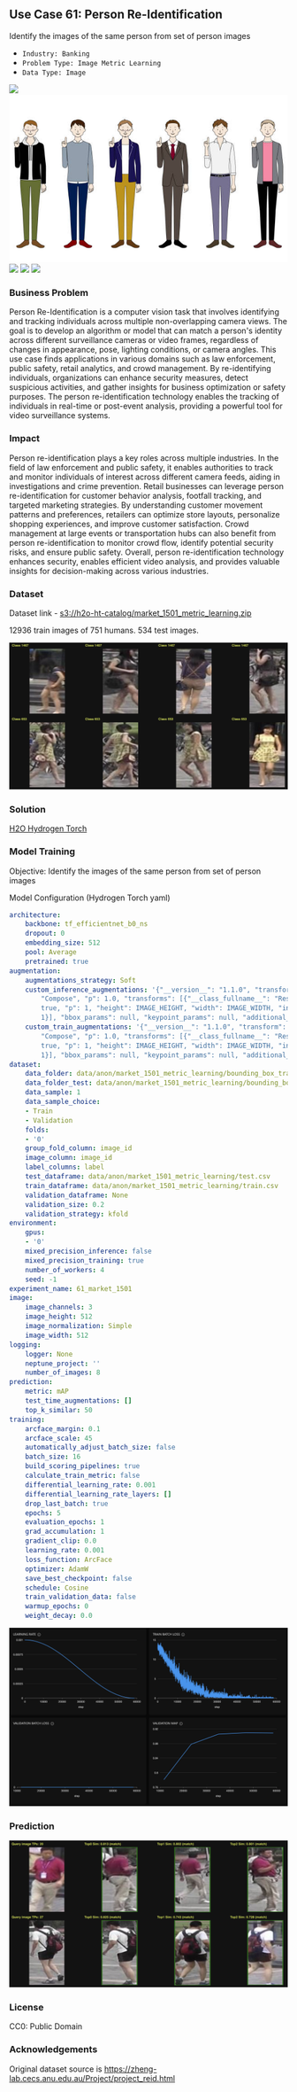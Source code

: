 ## Use Case 61: Person Re-Identification

Identify the images of the same person from set of person images

- `Industry: Banking`
- `Problem Type: Image Metric Learning`
- `Data Type: Image`

![](https://github.com/h2oai/ht-catalog/blob/646864e3c695f7c721514159bd6c59520dab7438/Assets/use-cases/person_images/cover.png)
![](https://github.com/h2oai/ht-catalog/blob/646864e3c695f7c721514159bd6c59520dab7438/Assets/use-cases/person_images/cover.jpg)
![](https://github.com/h2oai/ht-catalog/blob/646864e3c695f7c721514159bd6c59520dab7438/Assets/use-cases/person_images/cover.jpeg)
![](https://github.com/h2oai/ht-catalog/blob/646864e3c695f7c721514159bd6c59520dab7438/Assets/use-cases/person_images/cover.webp)
![](https://github.com/h2oai/ht-catalog/blob/646864e3c695f7c721514159bd6c59520dab7438/Assets/use-cases/person_images/cover)

### Business Problem 

Person Re-Identification is a computer vision task that involves identifying and tracking individuals across multiple non-overlapping camera views. The goal is to develop an algorithm or model that can match a person's identity across different surveillance cameras or video frames, regardless of changes in appearance, pose, lighting conditions, or camera angles. This use case finds applications in various domains such as law enforcement, public safety, retail analytics, and crowd management. By re-identifying individuals, organizations can enhance security measures, detect suspicious activities, and gather insights for business optimization or safety purposes. The person re-identification technology enables the tracking of individuals in real-time or post-event analysis, providing a powerful tool for video surveillance systems.

### Impact

Person re-identification plays a key roles across multiple industries. In the field of law enforcement and public safety, it enables authorities to track and monitor individuals of interest across different camera feeds, aiding in investigations and crime prevention. Retail businesses can leverage person re-identification for customer behavior analysis, footfall tracking, and targeted marketing strategies. By understanding customer movement patterns and preferences, retailers can optimize store layouts, personalize shopping experiences, and improve customer satisfaction. Crowd management at large events or transportation hubs can also benefit from person re-identification to monitor crowd flow, identify potential security risks, and ensure public safety. Overall, person re-identification technology enhances security, enables efficient video analysis, and provides valuable insights for decision-making across various industries.

### Dataset

Dataset link - [s3://h2o-ht-catalog/market_1501_metric_learning.zip](https://h2o-ht-catalog.s3.amazonaws.com/market_1501_metric_learning.zip)

12936 train images of 751 humans. 534 test images. 

![train data](https://github.com/h2oai/ht-catalog/blob/646864e3c695f7c721514159bd6c59520dab7438/Assets/use-cases/person_images/train%20data.png)

### Solution

[H2O Hydrogen Torch](https://docs.h2o.ai/h2o-hydrogen-torch/)

### Model Training

Objective: Identify the images of the same person from set of person images

Model Configuration (Hydrogen Torch yaml)

```yaml
architecture:
    backbone: tf_efficientnet_b0_ns
    dropout: 0
    embedding_size: 512
    pool: Average
    pretrained: true
augmentation:
    augmentations_strategy: Soft
    custom_inference_augmentations: '{"__version__": "1.1.0", "transform": {"__class_fullname__":
        "Compose", "p": 1.0, "transforms": [{"__class_fullname__": "Resize", "always_apply":
        true, "p": 1, "height": IMAGE_HEIGHT, "width": IMAGE_WIDTH, "interpolation":
        1}], "bbox_params": null, "keypoint_params": null, "additional_targets": {}}}'
    custom_train_augmentations: '{"__version__": "1.1.0", "transform": {"__class_fullname__":
        "Compose", "p": 1.0, "transforms": [{"__class_fullname__": "Resize", "always_apply":
        true, "p": 1, "height": IMAGE_HEIGHT, "width": IMAGE_WIDTH, "interpolation":
        1}], "bbox_params": null, "keypoint_params": null, "additional_targets": {}}}'
dataset:
    data_folder: data/anon/market_1501_metric_learning/bounding_box_train/
    data_folder_test: data/anon/market_1501_metric_learning/bounding_box_train/
    data_sample: 1
    data_sample_choice:
    - Train
    - Validation
    folds:
    - '0'
    group_fold_column: image_id
    image_column: image_id
    label_columns: label
    test_dataframe: data/anon/market_1501_metric_learning/test.csv
    train_dataframe: data/anon/market_1501_metric_learning/train.csv
    validation_dataframe: None
    validation_size: 0.2
    validation_strategy: kfold
environment:
    gpus:
    - '0'
    mixed_precision_inference: false
    mixed_precision_training: true
    number_of_workers: 4
    seed: -1
experiment_name: 61_market_1501
image:
    image_channels: 3
    image_height: 512
    image_normalization: Simple
    image_width: 512
logging:
    logger: None
    neptune_project: ''
    number_of_images: 8
prediction:
    metric: mAP
    test_time_augmentations: []
    top_k_similar: 50
training:
    arcface_margin: 0.1
    arcface_scale: 45
    automatically_adjust_batch_size: false
    batch_size: 16
    build_scoring_pipelines: true
    calculate_train_metric: false
    differential_learning_rate: 0.001
    differential_learning_rate_layers: []
    drop_last_batch: true
    epochs: 5
    evaluation_epochs: 1
    grad_accumulation: 1
    gradient_clip: 0.0
    learning_rate: 0.001
    loss_function: ArcFace
    optimizer: AdamW
    save_best_checkpoint: false
    schedule: Cosine
    train_validation_data: false
    warmup_epochs: 0
    weight_decay: 0.0

```

![chart](https://github.com/h2oai/ht-catalog/blob/646864e3c695f7c721514159bd6c59520dab7438/Assets/use-cases/person_images/chart.png)


### Prediction

![Predictions](https://github.com/h2oai/ht-catalog/blob/646864e3c695f7c721514159bd6c59520dab7438/Assets/use-cases/person_images/Validation%20Predictions.png)

### License

CC0: Public Domain

### Acknowledgements

Original dataset source is https://zheng-lab.cecs.anu.edu.au/Project/project_reid.html
